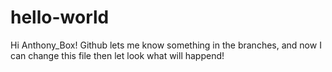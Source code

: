 # hello-world

Hi Anthony_Box!
  Github lets me know something in the branches, and now I can change this file then let look what will happend!
